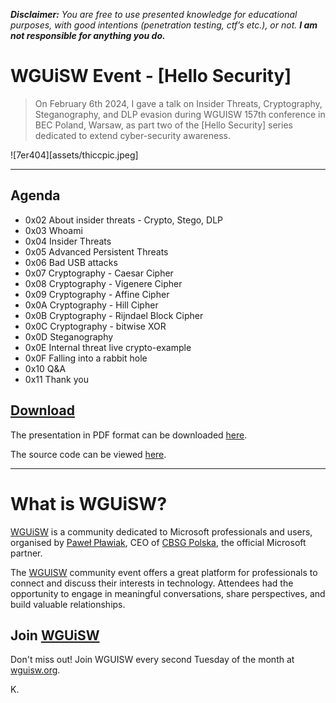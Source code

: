 **_Disclaimer:_** _You are free to use presented knowledge for educational purposes, with good intentions (penetration testing, ctf’s etc.), or not._ **_I am not responsible for anything you do._**

# WGUiSW Event - [Hello Security]

> On February 6th 2024, I gave a talk on Insider Threats, Cryptography, Steganography, and DLP evasion during WGUISW 157th conference in BEC Poland, Warsaw, as part two of the [Hello Security] series dedicated to extend cyber-security awareness.

![7er404][assets/thiccpic.jpeg]

---
## Agenda

- 0x02 About insider threats - Crypto, Stego, DLP 
- 0x03 Whoami
- 0x04 Insider Threats
- 0x05 Advanced Persistent Threats
- 0x06 Bad USB attacks
- 0x07 Cryptography - Caesar Cipher
- 0x08 Cryptography - Vigenere Cipher 
- 0x09 Cryptography - Affine Cipher
- 0x0A Cryptography - Hill Cipher
- 0x0B Cryptography - Rijndael Block Cipher
- 0x0C Cryptography - bitwise XOR
- 0x0D Steganography
- 0x0E Internal threat live crypto-example
- 0x0F Falling into a rabbit hole
- 0x10 Q&A
- 0x11 Thank you

## [Download](assets/About_Insider_Threats-Crypto_Stego_DLP_2024.pdf "Download")

The presentation in PDF format can be downloaded [here](assets/About_Insider_Threats-Crypto_Stego_DLP_2024.pdf "here").

The source code can be viewed [here](https://github.com/krystianbajno/articles/tree/main/0x07%20About%20Insider%20Threats.%20Crypto%2C%20Stego%2C%20DLP/src "here").

---
# What is WGUiSW?

[WGUiSW](http://www.wguisw.org) is a community dedicated to Microsoft professionals and users, organised by [Paweł Pławiak](https://www.linkedin.com/in/pplawiak/), CEO of [CBSG Polska](https://www.cbsg.pl/), the official Microsoft partner.

The [WGUISW](http://www.wguisw.org) community event offers a great platform for professionals to connect and discuss their interests in technology. Attendees had the opportunity to engage in meaningful conversations, share perspectives, and build valuable relationships.

## Join [WGUiSW](http://www.wguisw.org)
Don't miss out! Join WGUISW every second Tuesday of the month at [wguisw.org](http://www.wguisw.org).

K.